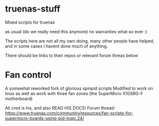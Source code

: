# truenas-stuff
Mixed scripts for truenas

as usual (do we really need this anymore)  no warranties what so ever :)

The scripts here are not all my own doing, many other people have helped, and in some cases I havent done much of anything.

There should be links to their repos or relevant forum threas below

# Fan control
A somewhat reworked fork of glorious spinpid scripts 
Modified to work on linux as well as work with three fan zones (the SuperMicro X10SRG-F motherboard)

All cred is his, and also READ HIS DOCS!
Forum thread: https://www.truenas.com/community/resources/fan-scripts-for-supermicro-boards-using-pid-logic.24/
